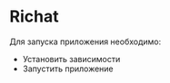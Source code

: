 # Richat

  Для запуска приложения необходимо:  
  - Установить зависимости
  - Запустить приложение
